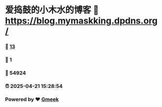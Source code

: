 # 爱捣鼓的小木水的博客 :link: https://blog.mymaskking.dpdns.org/ 
### :page_facing_up: [13](https://blog.mymaskking.dpdns.org//tag.html) 
### :speech_balloon: 1 
### :hibiscus: 54924 
### :alarm_clock: 2025-04-21 15:28:54 
### Powered by :heart: [Gmeek](https://github.com/Meekdai/Gmeek)
